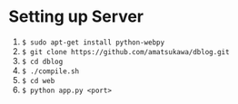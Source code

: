 Setting up Server
=====================
1. `$ sudo apt-get install python-webpy`
2. `$ git clone https://github.com/amatsukawa/dblog.git`
3. `$ cd dblog`
4. `$ ./compile.sh`
5. `$ cd web`
6. `$ python app.py <port>`


